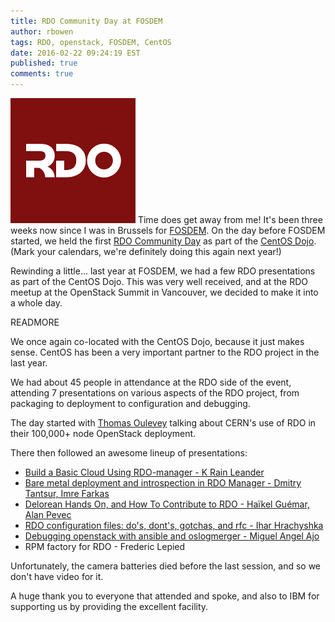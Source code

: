 ```yaml
---
title: RDO Community Day at FOSDEM
author: rbowen
tags: RDO, openstack, FOSDEM, CentOS
date: 2016-02-22 09:24:19 EST
published: true
comments: true
---
```


![RDO logo](/images/blog/rdo-logo.png) Time does get away from me! It's been three weeks now since I was in Brussels for [FOSDEM](https://fosdem.org/2016/). On
the day before FOSDEM started, we held the first [RDO Community
Day](https://www.rdoproject.org/events/rdo-day-fosdem-2016/) as
part of the [CentOS
Dojo](https://wiki.centos.org/Events/Dojo/Brussels2016).
(Mark your calendars, we're definitely doing
this again next year!)

Rewinding a little... last year at FOSDEM, we had  a few RDO
presentations as part of the CentOS Dojo. This was very well received,
and at the RDO meetup at the OpenStack Summit in Vancouver, we decided
to make it into a whole day.

READMORE

We once again co-located with the CentOS Dojo, because it just makes
sense. CentOS has been a very important partner to the RDO project in
the last year.

We had about 45 people in attendance at the RDO side of the event,
attending 7 presentations on various aspects of the RDO project, from
packaging to deployment to configuration and debugging.

The day started with [Thomas Oulevey](https://youtu.be/3hgVKQI-U38)
talking about CERN's use of RDO in their 100,000+ node OpenStack
deployment.

There then followed an awesome lineup of presentations:

* [Build a Basic Cloud Using RDO-manager - K Rain Leander](https://youtu.be/CtkBEkYDLDI)
* [Bare metal deployment and introspection in RDO Manager - Dmitry Tantsur, Imre Farkas](https://youtu.be/2CiIIaOFU0Q)
* [Delorean Hands On, and How To Contribute to RDO - Haïkel Guémar, Alan Pevec](https://youtu.be/yx6p35aGNF8)
* [RDO configuration files: do's, dont's, gotchas, and rfc - Ihar Hrachyshka](https://youtu.be/JAmZhXtIIXc)
* [Debugging openstack with ansible and oslogmerger - Miguel Angel Ajo](https://youtu.be/bb_TfRiZdSM)
* RPM factory for RDO - Frederic Lepied

Unfortunately, the camera batteries died before the last session, and so
we don't have video for it.

A huge thank you to everyone that attended and spoke, and also to IBM
for supporting us by providing the excellent facility.
